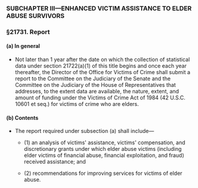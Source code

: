 ### SUBCHAPTER III—ENHANCED VICTIM ASSISTANCE TO ELDER ABUSE SURVIVORS

### §21731. Report
#### (a) In general
* Not later than 1 year after the date on which the collection of statistical data under section 21722(a)(1) of this title begins and once each year thereafter, the Director of the Office for Victims of Crime shall submit a report to the Committee on the Judiciary of the Senate and the Committee on the Judiciary of the House of Representatives that addresses, to the extent data are available, the nature, extent, and amount of funding under the Victims of Crime Act of 1984 (42 U.S.C. 10601 et seq.) for victims of crime who are elders.

#### (b) Contents
* The report required under subsection (a) shall include—

  * (1) an analysis of victims' assistance, victims' compensation, and discretionary grants under which elder abuse victims (including elder victims of financial abuse, financial exploitation, and fraud) received assistance; and

  * (2) recommendations for improving services for victims of elder abuse.